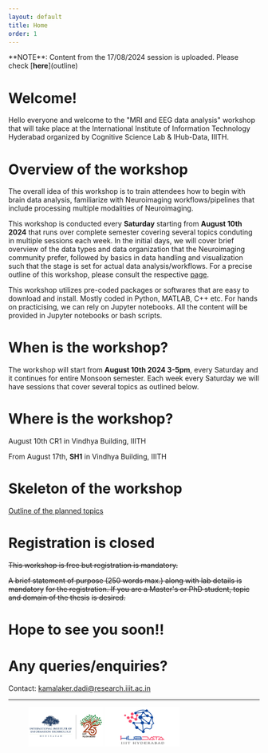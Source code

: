 ```yaml
---
layout: default
title: Home
order: 1
---
```


<div class="note"></div>       
**NOTE**: Content from the 17/08/2024 session is uploaded. Please check [<b>here</b>](outline)


# Welcome!
Hello everyone and welcome to the "MRI and EEG data analysis" workshop that will take place
at the International Institute of Information Technology Hyderabad organized by Cognitive
Science Lab & IHub-Data, IIITH.

# Overview of the workshop

The overall idea of this workshop is to train attendees how to begin with brain data analysis, 
 familiarize with Neuroimaging workflows/pipelines that include processing multiple modalities
of Neuroimaging.

 This workshop is conducted every **Saturday** starting from **August 10th 2024** that runs over complete semester covering several topics conduting in multiple sessions each week. In the initial days, we will cover brief overview of the data types and data organization that the Neuroimaging community prefer, followed by basics in data handling and visualization such that the stage is set for actual data analysis/workflows. For a precise outline of this workshop, please consult the respective [page](outline "Outline of the workshop").

This workshop utilizes pre-coded packages or softwares that are easy to download and install. Mostly
coded in Python, MATLAB, C++ etc. For hands on practicising, we can rely on Jupyter notebooks. 
All the content will be provided in Jupyter notebooks or bash scripts.

# When is the workshop?

The workshop will start from **August 10th 2024 3-5pm**, every Saturday and it continues for entire Monsoon semester. Each week every Saturday we will have sessions
that cover several topics as outlined below.

# Where is the workshop?

August 10th CR1 in Vindhya Building, IIITH

From August 17th, **SH1** in Vindhya Building, IIITH

# Skeleton of the workshop

[Outline of the planned topics](outline "Outline of the workshop")

# Registration is closed

~~This workshop is free but registration is mandatory.~~

~~A brief statement of purpose (250 words max.) along with lab details is mandatory~~
~~for the registration. If you are a Master's or PhD student, topic and domain of the thesis~~
~~is desired.~~

# Hope to see you soon!!

# Any queries/enquiries?

Contact: kamalaker.dadi@research.iiit.ac.in

___

<figure>
    <img src="static/IIITH.jpg"
         alt="IIITH" width="150" height="80">
    <img src="static/ihub-data.svg"
         alt="IIITH" width="150" height="80">
</figure>
